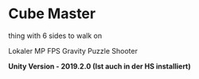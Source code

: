 # Cube Master
thing with 6 sides to walk on

Lokaler MP FPS Gravity Puzzle Shooter

**Unity Version - 2019.2.0 (Ist auch in der HS installiert)**

